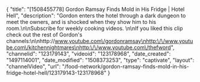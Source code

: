 {
    "title": "[1508455778] Gordon Ramsay Finds Mold in His Fridge | Hotel Hell",
    "description": "Gordon enters the hotel through a dark dungeon to meet the owners, and is shocked when they show him to his room.\n\nSubscribe for weekly cooking videos. \n\nIf you liked this clip check out the rest of Gordon's channels:\n\nhttp:\/\/www.youtube.com\/gordonramsay\nhttp:\/\/www.youtube.com\/kitchennightmares\nhttp:\/\/www.youtube.com\/thefword",
    "channelid": "123179143",
    "videoid": "123178968",
    "date_created": "1497114001",
    "date_modified": "1508373253",
    "type": "captivate",
    "layout": "channelVideo",
    "url": "\/food-network\/gordon-ramsay-finds-mold-in-his-fridge-hotel-hell\/123179143-123178968"
}